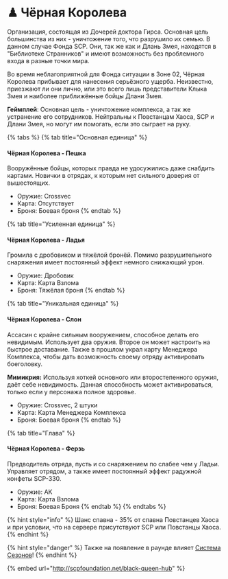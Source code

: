 # ♟ Чёрная Королева

Организация, состоящая из Дочерей доктора Гирса. Основная цель большинства из них - уничтожение того, что разрушило их семью. В данном случае Фонда SCP. Они, так же как и Длань Змея, находятся в "Библиотеке Странников" и имеют возможность без проблемного входа в разные точки мира.

Во время неблагоприятной для Фонда ситуации в Зоне 02, Чёрная Королева прибывает для нанесения серьёзного ущерба. Неизвестно, приезжают ли они лично, или это всего лишь представители Клыка Змея и наиболее приближённые бойцы Длани Змея.

**Геймплей**: Основная цель - уничтожение комплекса, а так же устранение его сотрудников. Нейтральны к Повстанцам Хаоса, SCP и Длани Змея, но могут им помогать, если это сыграет на руку.

{% tabs %}
{% tab title="Основная единица" %}
#### Чёрная Королева - Пешка

Вооружённые бойцы, которых правда не удосужились даже снабдить картами. Новички в отрядах, к которым нет сильного доверия от вышестоящих.

* Оружие: Crossvec
* Карта: Отсутствует
* Броня: Боевая броня
{% endtab %}

{% tab title="Усиленная единица" %}
#### Чёрная Королева - Ладья

Громила с дробовиком и тяжёлой бронёй. Помимо разрушительного снаряжения имеет постоянный эффект немного снижающий урон.

* Оружие: Дробовик
* Карта: Карта Взлома
* Броня: Тяжёлая броня
{% endtab %}

{% tab title="Уникальная единица" %}
#### Чёрная Королева - Слон

Ассасин с крайне сильным вооружением, способное делать его невидимым. Использует два оружия. Второе он может настроить на быстрое доставание. Также в прошлом украл карту Менеджера Комплекса, чтобы дать возможность своему отряду активировать боеголовку.

**Мимикрия:** Используя хоткей основного или второстепенного оружия, даёт себе невидимость. Данная способность может активироваться, только если у персонажа полное здоровье.

* Оружие: Crossvec, 2 штуки
* Карта: Карта Менеджера Комплекса
* Броня: Боевая броня
{% endtab %}

{% tab title="Глава" %}
#### Чёрная Королева - Ферзь

Предводитель отряда, пусть и со снаряжением по слабее чем у Ладьи. Управляет отрядом, а также имеет постоянный эффект радужной конфеты SCP-330.

* Оружие: AK
* Карта: Карта Взлома
* Броня: Боевая Броня
{% endtab %}
{% endtabs %}

{% hint style="info" %}
Шанс спавна - 35% от спавна Повстанцев Хаоса и при условии, что на сервере присутствуют SCP или Повстанцы Хаоса.
{% endhint %}

{% hint style="danger" %}
Также на появление в раунде влияет [Система Сезонов](../../server-systems/seasons-system.md)!
{% endhint %}

{% embed url="http://scpfoundation.net/black-queen-hub" %}
